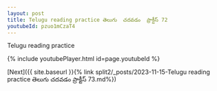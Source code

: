 ```yaml
---
layout: post
title: Telugu reading practice తెలుగు  చదవడం  ప్రాక్టీస్ 72
youtubeId: pzuo1mCzaT4
---
```

 
 
Telugu reading practice
 
 
 
 
 


{% include youtubePlayer.html id=page.youtubeId %}
 
[Next]({{ site.baseurl }}{% link  split2/_posts/2023-11-15-Telugu reading practice తెలుగు  చదవడం  ప్రాక్టీస్ 73.md%})
 
